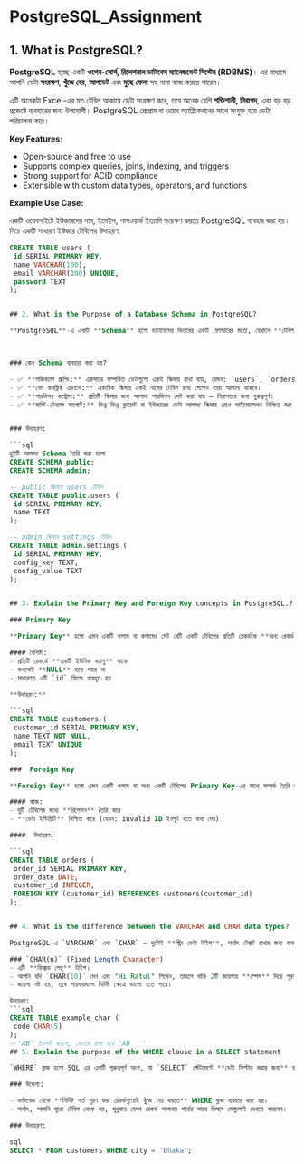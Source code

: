 # PostgreSQL_Assignment

 ## 1. What is PostgreSQL?

**PostgreSQL** হচ্ছে একটি **ওপেন-সোর্স, রিলেশনাল ডাটাবেস ম্যানেজমেন্ট সিস্টেম (RDBMS)**। এর মাধ্যমে আপনি ডেটা **সংরক্ষণ**, **খুঁজে বের**, **আপডেট** এবং **মুছে ফেলা** সহ নানা কাজ করতে পারেন।

এটি অনেকটা Excel-এর মত টেবিল আকারে ডেটা সংরক্ষণ করে, তবে অনেক বেশি **শক্তিশালী, নিরাপদ**, এবং বড় বড় প্রজেক্টে ব্যবহারের জন্য উপযোগী। PostgreSQL প্রোগ্রাম বা ওয়েব অ্যাপ্লিকেশনের সাথে সংযুক্ত হয়ে ডেটা পরিচালনা করে।

 **Key Features:**
- Open-source and free to use
- Supports complex queries, joins, indexing, and triggers
- Strong support for ACID compliance
- Extensible with custom data types, operators, and functions

 **Example Use Case:**

একটি ওয়েবসাইটে ইউজারদের নাম, ইমেইল, পাসওয়ার্ড ইত্যাদি সংরক্ষণ করতে PostgreSQL ব্যবহার করা হয়। নিচে একটি সাধারণ ইউজার টেবিলের উদাহরণ:

 ```sql
CREATE TABLE users (
  id SERIAL PRIMARY KEY,
  name VARCHAR(100),
  email VARCHAR(100) UNIQUE,
  password TEXT
);


## 2. What is the Purpose of a Database Schema in PostgreSQL?

**PostgreSQL**-এ একটি **Schema** হলো ডাটাবেসের ভিতরের একটি ফোল্ডারের মতো, যেখানে **টেবিল (tables)**, **ভিউ (views)**, **ফাংশন (functions)**, **ইন্ডেক্স (indexes)** ইত্যাদি সংরক্ষণ করা হয়। এটি ডাটাবেসকে আরও **গুছিয়ে এবং নিরাপদভাবে** ব্যবস্থাপনা করতে সাহায্য করে।

 

### কেন Schema ব্যবহার করা হয়?

- ✅ **লজিক্যাল গ্রুপিং:** একসাথে সম্পর্কিত ডেটাগুলো একই স্কিমায় রাখা যায়, যেমন: `users`, `orders`, `products`।
- ✅ **নেম কনফ্লিক্ট এড়ানো:** একাধিক স্কিমায় একই নামের টেবিল রাখা গেলেও তারা আলাদা থাকবে।
- ✅ **পারমিশন কন্ট্রোল:** প্রতিটি স্কিমার জন্য আলাদা পারমিশন সেট করা যায় — নিরাপত্তার জন্য গুরুত্বপূর্ণ।
- ✅ **মাল্টি-টেন্যান্স সাপোর্ট:** ভিন্ন ভিন্ন ক্লায়েন্ট বা ইউজারের ডেটা আলাদা স্কিমায় রেখে আইসোলেশন নিশ্চিত করা যায়।
 

### উদাহরণ:

```sql
 দুইটি আলাদা Schema তৈরি করা হলো
CREATE SCHEMA public;
CREATE SCHEMA admin;

 -- public স্কিমায় users টেবিল
CREATE TABLE public.users (
  id SERIAL PRIMARY KEY,
  name TEXT
);

 -- admin স্কিমায় settings টেবিল
CREATE TABLE admin.settings (
  id SERIAL PRIMARY KEY,
  config_key TEXT,
  config_value TEXT
);


## 3. Explain the Primary Key and Foreign Key concepts in PostgreSQL.?

### Primary Key 

**Primary Key** হলো এমন একটি কলাম বা কলামের সেট যেটি একটি টেবিলের প্রতিটি রেকর্ডকে **অন্য রেকর্ড থেকে ইউনিকভাবে আলাদা করে।**

#### বৈশিষ্ট্য:
- প্রতিটি রেকর্ডে **একটি ইউনিক ভ্যালু** থাকে  
- কখনোই **NULL** হতে পারে না  
- সাধারণত এটি `id` ফিল্ডে ব্যবহৃত হয়  

**উদাহরণ:**

```sql
CREATE TABLE customers (
  customer_id SERIAL PRIMARY KEY,
  name TEXT NOT NULL,
  email TEXT UNIQUE
);

###  Foreign Key  

**Foreign Key** হলো এমন একটি কলাম যা অন্য একটি টেবিলের Primary Key-এর সাথে সম্পর্ক তৈরি করে।

#### কাজ:
- দুটি টেবিলের মধ্যে **রিলেশন** তৈরি করে  
- **ডেটা ইন্টিগ্রিটি** নিশ্চিত করে (যেমন: invalid ID ইনপুট হতে বাধা দেয়)

####  উদাহরণ:

```sql
CREATE TABLE orders (
  order_id SERIAL PRIMARY KEY,
  order_date DATE,
  customer_id INTEGER,
  FOREIGN KEY (customer_id) REFERENCES customers(customer_id)
);


## 4. What is the difference between the VARCHAR and CHAR data types?

PostgreSQL-এ `VARCHAR` এবং `CHAR` — দুটোই **স্ট্রিং ডেটা টাইপ**, অর্থাৎ টেক্সট রাখার জন্য ব্যবহার হয়। তবে এদের মধ্যে কিছু পার্থক্য আছে 

### `CHAR(n)` (Fixed Length Character)
- এটি **ফিক্সড লেন্থ** টাইপ।
- আপনি যদি `CHAR(10)` দেন এবং "Hi Ratul" লিখেন, তাহলে বাকি 2টি জায়গায় **স্পেস** দিয়ে পূরণ করে।
- জায়গা নষ্ট হয়, তবে পারফরম্যান্স নির্দিষ্ট ক্ষেত্রে ভালো হতে পারে।

 উদাহরণ:
```sql
CREATE TABLE example_char (
  code CHAR(5)
);
--'AB' ইনসার্ট করলে, ভেতরে রাখা হবে 'AB   '
## 5. Explain the purpose of the WHERE clause in a SELECT statement

`WHERE` ক্লজ হলো SQL এর একটি গুরুত্বপূর্ণ অংশ, যা `SELECT` স্টেটমেন্টে **ডেটা ফিল্টার করার জন্য** ব্যবহার করা হয়।

### উদ্দেশ্য:

- ডাটাবেজ থেকে **নির্দিষ্ট শর্ত পূরণ করা রেকর্ডগুলোই খুঁজে বের করতে** WHERE ক্লজ ব্যবহার করা হয়।
- অর্থাৎ, আপনি পুরো টেবিল থেকে নয়, শুধুমাত্র যেসব রেকর্ড আপনার শর্তের সাথে মিলবে সেগুলোই দেখতে পারবেন।

### উদাহরণ:

sql
SELECT * FROM customers WHERE city = 'Dhaka';
